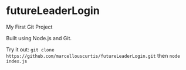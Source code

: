 # futureLeaderLogin
My First Git Project

Built using Node.js and Git.

Try it out: `git clone https://github.com/marcellouscurtis/futureLeaderLogin.git` then `node index.js`